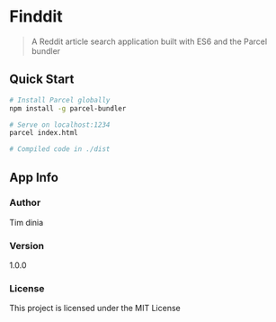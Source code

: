 # Finddit

> A Reddit article search application built with ES6 and the Parcel bundler

## Quick Start

```bash
# Install Parcel globally
npm install -g parcel-bundler

# Serve on localhost:1234
parcel index.html

# Compiled code in ./dist
```

## App Info

### Author

Tim dinia

### Version

1.0.0

### License

This project is licensed under the MIT License